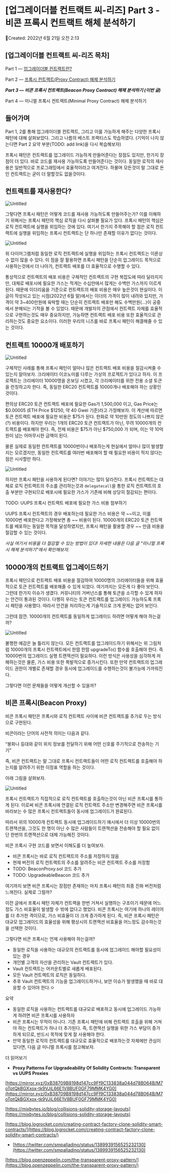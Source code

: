 # [업그레이더블 컨트랙트 씨-리즈] Part 3 - 비콘 프록시 컨트랙트 해체 분석하기

Created: 2022년 6월 21일 오전 2:13

## **[업그레이더블 컨트랙트 씨-리즈 목차]**

Part 1 — [업그레이더블 컨트랙트란?](https://medium.com/@aiden.p/%EC%97%85%EA%B7%B8%EB%A0%88%EC%9D%B4%EB%8D%94%EB%B8%94-%EC%BB%A8%ED%8A%B8%EB%9E%99%ED%8A%B8-%EC%94%A8-%EB%A6%AC%EC%A6%88-part-1-%EC%97%85%EA%B7%B8%EB%A0%88%EC%9D%B4%EB%8D%94%EB%B8%94-%EC%BB%A8%ED%8A%B8%EB%9E%99%ED%8A%B8%EB%9E%80-b433225ebf58) 

Part 2 — [프록시 컨트랙트(Proxy Contract) 해체 분석하기](https://medium.com/@aiden.p/%EC%97%85%EA%B7%B8%EB%A0%88%EC%9D%B4%EB%8D%94%EB%B8%94-%EC%BB%A8%ED%8A%B8%EB%9E%99%ED%8A%B8-%EC%94%A8-%EB%A6%AC%EC%A6%88-part-2-%ED%94%84%EB%A1%9D%EC%8B%9C-%EC%BB%A8%ED%8A%B8%EB%9E%99%ED%8A%B8-%ED%95%B4%EC%B2%B4-%EB%B6%84%EC%84%9D%ED%95%98%EA%B8%B0-95924cb969f0)

***Part 3 — 비콘 프록시 컨트랙트(Beacon Proxy Contract) 해체 분석하기 (이번 글)***

Part 4 — 미니멀 프록시 컨트랙트(Minimal Proxy Contract) 해체 분석하기

## 들어가며

Part 1, 2를 통해 업그레이더블 컨트랙트, 그리고 이를 가능하게 해주는 다양한 프록시 패턴에 대해 살펴보았다. 그리고 나름의 베스트 프랙티스도 학습하였다. (기억이 나지 않는다면 Part 2 요약 부분(TODO: add link)을 다시 복습해보자)

프록시 패턴은 컨트랙트를 업그레이드 가능하게 만들어준다는 장점도 있지만, 한가지 장점이 더 있다. 바로 코드를 재사용 가능하도록 만들어준다는 것이다. 동일한 로직의 재사용은 일반적으로 프로그래밍에서 효율적이라고 여겨진다. 하물며 모든것이 말 그대로 돈인 컨트랙트는 굳이 더 말할것도 없을것이다.

## 컨트랙트를 재사용한다?

![Untitled](%5B%E1%84%8B%E1%85%A5%E1%86%B8%E1%84%80%E1%85%B3%E1%84%85%E1%85%A6%E1%84%8B%E1%85%B5%E1%84%83%E1%85%A5%E1%84%87%E1%85%B3%E1%86%AF%20%E1%84%8F%E1%85%A5%E1%86%AB%E1%84%90%E1%85%B3%E1%84%85%E1%85%A2%E1%86%A8%E1%84%90%E1%85%B3%20%E1%84%8A%E1%85%B5-%E1%84%85%E1%85%B5%E1%84%8C%E1%85%B3%5D%20Part%203%20-%20%E1%84%87%E1%85%B5%E1%84%8F%E1%85%A9%E1%86%AB%201d282e750f9f4e68b145b4e2e6d71f81/Untitled.png)

그렇다면 프록시 패턴은 어떻게 코드를 재사용 가능하도록 만들어주는가? 이를 이해하기 위해서는 프록시 패턴의 핵심 로직을 다시 살펴볼 필요가 있다. 프록시 패턴의 핵심은 로직 컨트랙트에 실행을 위임하는 것에 있다. 여기서 한가지 주목해야 할 점은 로직 컨트랙트에 실행을 위임하는 프록시 컨트랙트는 단 하나만 존재할 이유가 없다는 것이다.

![Untitled](%5B%E1%84%8B%E1%85%A5%E1%86%B8%E1%84%80%E1%85%B3%E1%84%85%E1%85%A6%E1%84%8B%E1%85%B5%E1%84%83%E1%85%A5%E1%84%87%E1%85%B3%E1%86%AF%20%E1%84%8F%E1%85%A5%E1%86%AB%E1%84%90%E1%85%B3%E1%84%85%E1%85%A2%E1%86%A8%E1%84%90%E1%85%B3%20%E1%84%8A%E1%85%B5-%E1%84%85%E1%85%B5%E1%84%8C%E1%85%B3%5D%20Part%203%20-%20%E1%84%87%E1%85%B5%E1%84%8F%E1%85%A9%E1%86%AB%201d282e750f9f4e68b145b4e2e6d71f81/Untitled%201.png)

위 다이어그램처럼 동일한 로직 컨트랙트에 실행을 위임하는 프록시 컨트랙트는 이론상 수 없이 많을 수 있다. 이 점을 잘 활용하면 프록시 패턴을 단순히 업그레이드 목적으로 사용하는것에서 더 나아가, 컨트랙트 배포를 더 효율적으로 수행할 수 있다.

통상적으로 컨트랙트의 배포 비용은 구체적인 컨트랙트의 구현 복잡도에 따라 달라지지만, 대체로 배포시에 필요한 가스는 적게는 수십만에서 많게는 수백만 가스까지 이르게 된다. 때문에 이더리움을 기준으로 컨트랙트의 배포 비용은 매우 높은것이 현실이다. 이 글이 작성되고 있는 시점(2022년 6월 말)에서는 이더의 가격이 많이 내려와 있지만, 가격이 약 3~400만원에 육박할 때는 단순히 컨트랙트 배포만 해도 수백만원(…)이 공중에서 분해되는 기적을 볼 수 있었다. 때문에 개발자의 관점에서 컨트랙트 자체를 효율적으로 구현하는것도 매우 중요하지만, 가능하면 컨트랙트 배포 비용 또한 효율적으로 관리하는것도 중요한 요소이다. 이러한 우리의 니즈를 바로 프록시 패턴이 해결해줄 수 있는 것이다.

## 컨트랙트 10000개 배포하기

![Untitled](%5B%E1%84%8B%E1%85%A5%E1%86%B8%E1%84%80%E1%85%B3%E1%84%85%E1%85%A6%E1%84%8B%E1%85%B5%E1%84%83%E1%85%A5%E1%84%87%E1%85%B3%E1%86%AF%20%E1%84%8F%E1%85%A5%E1%86%AB%E1%84%90%E1%85%B3%E1%84%85%E1%85%A2%E1%86%A8%E1%84%90%E1%85%B3%20%E1%84%8A%E1%85%B5-%E1%84%85%E1%85%B5%E1%84%8C%E1%85%B3%5D%20Part%203%20-%20%E1%84%87%E1%85%B5%E1%84%8F%E1%85%A9%E1%86%AB%201d282e750f9f4e68b145b4e2e6d71f81/Untitled%202.png)

구체적인 사례를 통해 프록시 패턴이 얼마나 많은 컨트랙트 배포 비용을 절감시켜줄 수 있는지 알아보자. 크리에이터 이코노미를 다루는 가상의 프로젝트가 있다고 하자. 이 프로젝트는 크리에이터 10000명을 온보딩 시켰고, 각 크리에이터를 위한 전용 소셜 토큰을 런칭하고자 한다. 즉, 동일한 ERC20 컨트랙트를 10000개나 배포해야 하는 상황인 것이다.

편의상 ERC20 토큰 컨트랙트 배포에 필요한 Gas가 1,500,000 이고, Gas Price는 $0.00005 (ETH Price $1250, 약 40 Gwei 기준)라고 가정해보자. 이 계산에 따르면 토큰 컨트랙트 배포에 필요한 비용은 $75가 된다. 한화로 약 10만원 정도의 나쁘지 않은(?) 비용이다. 하지만 우리는 1개의 ERC20 토큰 컨트랙트가 아닌, 무려 10000개의 컨트랙트를 배포해야 한다. 즉, 전체 비용은 $75가 아닌 $750,000 가 되며, 이는 약 10억원이 넘는 어마무시한 금액이 된다. 

물론 실제로 동일한 컨트랙트를 10000번이나 배포하는게 현실에서 얼마나 많이 발생할지는 모르겠지만, 동일한 컨트랙트를 여러번 배포해야 할 때 필요한 비용이 적지 않다는점은 시사할만 하다. 

![Untitled](%5B%E1%84%8B%E1%85%A5%E1%86%B8%E1%84%80%E1%85%B3%E1%84%85%E1%85%A6%E1%84%8B%E1%85%B5%E1%84%83%E1%85%A5%E1%84%87%E1%85%B3%E1%86%AF%20%E1%84%8F%E1%85%A5%E1%86%AB%E1%84%90%E1%85%B3%E1%84%85%E1%85%A2%E1%86%A8%E1%84%90%E1%85%B3%20%E1%84%8A%E1%85%B5-%E1%84%85%E1%85%B5%E1%84%8C%E1%85%B3%5D%20Part%203%20-%20%E1%84%87%E1%85%B5%E1%84%8F%E1%85%A9%E1%86%AB%201d282e750f9f4e68b145b4e2e6d71f81/Untitled%203.png)

하지만 프록시 패턴을 사용하게 된다면? 이야기는 많이 달라진다. 프록시 컨트랙트는 대체로 로직 컨트랙트의 주소를 관리하는것과 `delegatecall`을 통한 로직 컨트랙트의 호출 부분만 구현되므로 배포시에 필요한 가스가 기존에 비해 상당히 절감되는 편이다. 

TODO: UUPS 프록시 컨트랙트 배포에 필요한 가스 비용 첨부하기

UUPS 프록시 컨트랙트의 경우 배포하는데 필요한 가스 비용은 약 ~~이고, 이를 10000번 배포한다고 가정해보면 총 ~~ 비용이 된다.  10000개의 ERC20 토큰 컨트랙트를 배포하는 동일한 목적을 달성하였지만, 프록시 패턴을 활용할 경우 ~~ 만큼 비용을 절감할 수 있는 것이다.

*사실 여기서 비용을 더 절감할 수 있는 방법이 있다! 자세한 내용은 다음 글 “미니멀 프록시 해체 분석하기”에서 확인해보자.*

## 10000개의 컨트랙트 업그레이드하기

프록시 패턴으로 컨트랙트 배포 비용을 절감하여 10000명의 크리에이터들을 위해 효율적으로 토큰 컨트랙트를 배포해줄 수 있게 되었다. 여기까지는 모든게 다 좋아 보인다. 그런데 한가지 이슈가 생겼다. 커뮤니티의 거버넌스를 통해 토큰을 소각할 수 있게 하자는 안건이 통과된 것이다. 다행히 우리는 토큰 컨트랙트를 업그레이드 가능하도록 프록시 패턴을 사용했다. 따라서 안건을 처리하는게 기술적으로 크게 문제는 없어 보인다. 

그런데 잠깐. 10000개의 컨트랙트를 동일하게 업그레이드 하려면 어떻게 해야 하는걸까?

![Untitled](%5B%E1%84%8B%E1%85%A5%E1%86%B8%E1%84%80%E1%85%B3%E1%84%85%E1%85%A6%E1%84%8B%E1%85%B5%E1%84%83%E1%85%A5%E1%84%87%E1%85%B3%E1%86%AF%20%E1%84%8F%E1%85%A5%E1%86%AB%E1%84%90%E1%85%B3%E1%84%85%E1%85%A2%E1%86%A8%E1%84%90%E1%85%B3%20%E1%84%8A%E1%85%B5-%E1%84%85%E1%85%B5%E1%84%8C%E1%85%B3%5D%20Part%203%20-%20%E1%84%87%E1%85%B5%E1%84%8F%E1%85%A9%E1%86%AB%201d282e750f9f4e68b145b4e2e6d71f81/Untitled%204.png)

불행한 예감은 늘 틀리지 않는다. 모든 컨트랙트를 업그레이드하기 위해서는 위 그림처럼 10000개의 프록시 컨트랙트에서 한땀 한땀 upgradeTo() 함수를 호출해야 한다. 즉 10000번의 업그레이드 실행 트랜잭션이 필요하다. 이런 방식은 사용성을 심각하게 저해하는것은 물론, 가스 비용 또한 폭발적으로 증가시킨다. 또한 만약 컨트랙트의 업그레이드 권한이 개별로 존재할 경우 동시에 업그레이드를 수행하는것이 불가능에 가까워진다.

그렇다면 이런 문제들을 어떻게 개선할 수 있을까? 

## 비콘 프록시(Beacon Proxy)

비콘 프록시 패턴은 프록시와 로직 컨트랙트 사이에 비콘 컨트랙트를 추가로 두는 방식으로 구현된다. 

비콘이라는 단어의 사전적 의미는 다음과 같다.

“봉화나 등대와 같이 위치 정보를 전달하기 위해 어떤 신호를 주기적으로 전송하는 기기”

즉, 비콘 컨트랙트는 말 그대로 프록시 컨트랙트들이 어떤 로직 컨트랙트를 호출해야 하는지를 알려주기 위한 이정표 역할을 하는 것이다.

 아래 그림을 살펴보자.

![Untitled](%5B%E1%84%8B%E1%85%A5%E1%86%B8%E1%84%80%E1%85%B3%E1%84%85%E1%85%A6%E1%84%8B%E1%85%B5%E1%84%83%E1%85%A5%E1%84%87%E1%85%B3%E1%86%AF%20%E1%84%8F%E1%85%A5%E1%86%AB%E1%84%90%E1%85%B3%E1%84%85%E1%85%A2%E1%86%A8%E1%84%90%E1%85%B3%20%E1%84%8A%E1%85%B5-%E1%84%85%E1%85%B5%E1%84%8C%E1%85%B3%5D%20Part%203%20-%20%E1%84%87%E1%85%B5%E1%84%8F%E1%85%A9%E1%86%AB%201d282e750f9f4e68b145b4e2e6d71f81/Untitled%205.png)

프록시 컨트랙트가 직접적으로 로직 컨트랙트를 호출하는것이 아닌 비콘 프록시를 통하게 된다. 이로써 비콘 프록시에 연결된 로직 컨트랙트 주소만 변경해주면 비콘 프록시를 바라보는 수 많은 프록시 컨트랙트들이 동시에 업그레이드가 완료된다.

따라서 위의 10000개 컨트랙트 동시에 업그레이드하기 예시에서 더 이상 10000번의 트랜잭션을, 그것도 한 명이 아닌 수 많은 사람들이 트랜잭션을 전송해야 할 필요 없이 단 한번의 트랜잭션으로 대체 가능해진 것이다.

비콘 프록시 구현 코드를 보면서 이해도를 더 높여보자.

- 비콘 프록시는 바로 로직 컨트랙트의 주소를 저장하지 않음
- 현재 버전의 로직 컨트랙트의 주소를 알려주는 비콘 컨트랙트 주소를 저장함
- TODO: BeaconProxy.sol 코드 추가
- TODO: UpgradeableBeacon 코드 추가

여기까지 보면 비콘 프록시는 장점만 존재하는 마치 프록시 패턴의 최종 진화 버전처럼 느껴진다. 실제로 그럴까?

이전 글에서 프록시 패턴 자체가 컨트랙을 한번 거쳐서 실행하는 구조이기 때문에 어느정도 가스 비효율이 발생할 수 밖에 없다고 했었다. 비콘 프록시는 여기에 하나의 레이어를 더 추가한 격이므로, 가스 비효율이 더 크게 증가하게 된다. 즉, 비콘 프록시 패턴은 대규모 업그레이드의 효율성을 위해 평상시의 트랜잭션 비효율을 어느정도 감수하는것을 선택한 것이다.

그렇다면 비콘 프록시는 언제 사용해야 하는걸까?

- 동일한 로직을 사용하는 대규모의 컨트랙트를 동시에 업그레이드 해야할 필요성이 있는 경우
- 개인별 고객의 자산을 관리하는 Vault 컨트랙트가 있다.
- Vault 컨트랙트는 어카운트별로 새롭게 배포된다.
- 모든 Vault 컨트랙트의 로직은 동일하다.
- 추후 Vault 컨트랙트의 기능을 업그레이드하거나, 보안 이슈가 발생했을 때 바로 대응할 수 있어야 한다.ㅇ

요약

- 동일한 로직을 사용하는 컨트랙트를 대규모로 배포하고 동시에 업그레이드 가능하게 하려면 비콘 프록시를 사용하자
- 비콘 프록시는 무적이 아니다. 기존 프록시 패턴에 비해 컨트랙트 호출을 위해 거쳐야 하는 컨트랙트가 하나 더 추가된다. 즉, 트랜잭션 실행을 위한 가스 부담이 증가하게 되므로, 반드시 목적에 맞게 잘 사용해야 한다.
- 만약 동일한 로직의 컨트랙트를 대규모로 효율적으로 배포하는것 자체에만 관심이 있다면, 다음 글 미니멀 프록시를 참고해보자.

더 읽어보기

- ****Proxy Patterns For Upgradeability Of Solidity Contracts: Transparent vs UUPS Proxies****

[https://mirror.xyz/0xB38709B8198d147cc9Ff9C133838a044d78B064B/M7oTptQkBGXxox-tk9VJjL66E1V8BUF0GF79MMK4YG0](https://mirror.xyz/0xB38709B8198d147cc9Ff9C133838a044d78B064B/M7oTptQkBGXxox-tk9VJjL66E1V8BUF0GF79MMK4YG0)

[https://mixbytes.io/blog/collisions-solidity-storage-layouts](https://mixbytes.io/blog/collisions-solidity-storage-layouts)

[https://blog.logrocket.com/creating-contract-factory-clone-solidity-smart-contracts/](https://blog.logrocket.com/creating-contract-factory-clone-solidity-smart-contracts/)

- [https://twitter.com/smpalladino/status/1389939156525232130](https://twitter.com/smpalladino/status/1389939156525232130)

[https://blog.openzeppelin.com/the-transparent-proxy-pattern/](https://blog.openzeppelin.com/the-transparent-proxy-pattern/)